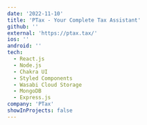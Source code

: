 ```yaml
---
date: '2022-11-10'
title: 'PTax - Your Complete Tax Assistant'
github: ''
external: 'https://ptax.tax/'
ios: ''
android: ''
tech:
  - React.js
  - Node.js
  - Chakra UI
  - Styled Components
  - Wasabi Cloud Storage
  - MongoDB
  - Express.js
company: 'PTax'
showInProjects: false
---
```


